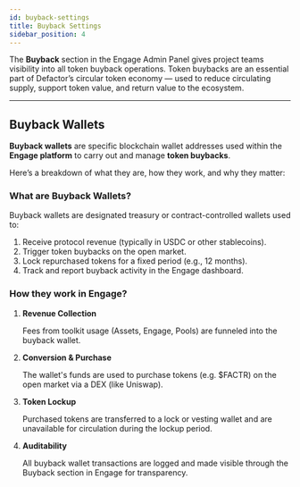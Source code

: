 ```yaml
---
id: buyback-settings
title: Buyback Settings
sidebar_position: 4
---
```


The **Buyback** section in the Engage Admin Panel gives project teams visibility into all token buyback operations. Token buybacks are an essential part of Defactor’s circular token economy — used to reduce circulating supply, support token value, and return value to the ecosystem.

---

## Buyback Wallets

**Buyback wallets** are specific blockchain wallet addresses used within the **Engage platform** to carry out and manage **token buybacks**.

Here’s a breakdown of what they are, how they work, and why they matter:

### What are Buyback Wallets?

Buyback wallets are designated treasury or contract-controlled wallets used to:

1. Receive protocol revenue (typically in USDC or other stablecoins).
2. Trigger token buybacks on the open market.
3. Lock repurchased tokens for a fixed period (e.g., 12 months).
4. Track and report buyback activity in the Engage dashboard.

### How they work in Engage?

1. **Revenue Collection**

    Fees from toolkit usage (Assets, Engage, Pools) are funneled into the buyback wallet.

2. **Conversion & Purchase**

    The wallet's funds are used to purchase tokens (e.g. $FACTR) on the open market via a DEX (like Uniswap).

3. **Token Lockup**

    Purchased tokens are transferred to a lock or vesting wallet and are unavailable for circulation during the lockup period.

4. **Auditability**

    All buyback wallet transactions are logged and made visible through the Buyback section in Engage for transparency.
